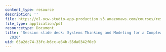 ```yaml
---
content_type: resource
description: ''
file: https://ol-ocw-studio-app-production.s3.amazonaws.com/courses/res-15-004-system-dynamics-systems-thinking-and-modeling-for-a-complex-world-january-iap-2020/65a2dc7433fcb6cce64b55da0342f0c0_MITRES15_004IAP20_slides.pdf
file_type: application/pdf
resourcetype: Document
title: 'Session slide deck: Systems Thinking and Modeling for a Complex World - IAP
  2020'
uid: 65a2dc74-33fc-b6cc-e64b-55da0342f0c0
---
```

